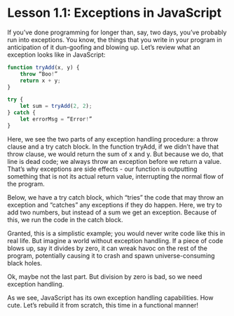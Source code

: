 # Lesson 1.1: Exceptions in JavaScript

If you’ve done programming for longer than, say, two days, you’ve probably run into exceptions. You know, the things that you write in your program in anticipation of it dun-goofing and blowing up. Let’s review what an exception looks like in JavaScript:

```javascript
function tryAdd(x, y) {
	throw “Boo!”
	return x + y;
}

try {
	let sum = tryAdd(2, 2);
} catch {
	let errorMsg = “Error!”
}
```

Here, we see the two parts of any exception handling procedure: a throw clause and a try catch block. In the function tryAdd, if we didn’t have that throw clause, we would return the sum of x and y. But because we do, that line is dead code; we always throw an exception before we return a value. That’s why exceptions are side effects - our function is outputting something that is not its actual return value, interrupting the normal flow of the program.

Below, we have a try catch block, which “tries” the code that may throw an exception and “catches” any exceptions if they do happen. Here, we try to add two numbers, but instead of a sum we get an exception. Because of this, we run the code in the catch block.

Granted, this is a simplistic example; you would never write code like this in real life. But imagine a world without exception handling. If a piece of code blows up, say it divides by zero, it can wreak havoc on the rest of the program, potentially causing it to crash and spawn universe-consuming black holes.

Ok, maybe not the last part. But division by zero is bad, so we need exception handling.

As we see, JavaScript has its own exception handling capabilities. How cute. Let’s rebuild it from scratch, this time in a functional manner!